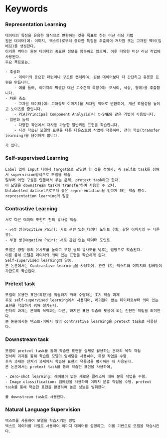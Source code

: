 # Keywords

### Representation Learning
<aside>
    
    데이터의 특징을 유용한 형식으로 변환하는 것을 목표로 하는 머신 러닝 기법
    원본 데이터(예: 이미지, 텍스트)로부터 중요한 특징을 추출하여 저차원 또는 고차원 벡터(임베딩)를 생성한다.
    이러한 벡터는 원본 데이터의 중요한 정보를 함축하고 있으며, 이후 다양한 머신 러닝 작업에 사용된다.
    주요 목표로는,
    
    - 추상화
        - 데이터의 중요한 패턴이나 구조를 캡처하여, 원본 데이터보다 더 간단하고 유용한 표현을 만듭니다.
        - 예를 들어, 이미지의 픽셀값 대신 고수준의 특징(예: 모서리, 색상, 형태)을 추출합니다.
    - 차원 축소
        - 고차원 데이터(예: 고해상도 이미지)를 저차원 벡터로 변환하여, 계산 효율성을 높이고 노이즈를 줄입니다.
        - PCA(Principal Component Analysis)나 t-SNE와 같은 기법이 사용됩니다.
    - 일반화 능력
        - 다양한 작업에서 재사용 가능한 일반화된 표현을 학습합니다.
        - 사전 학습된 모델의 표현을 다른 다운스트림 작업에 적용하여, 전이 학습(transfer learning)을 용이하게 합니다.
    
    가 있다.
    
</aside>

### Self-supervised Learning
<aside>
    
    Label 없이 input 내에서 target으로 쓰일만 한 것을 정해서, 즉 self로 task를 정해서 supervision방식으로 모델을 학습
    일부러 어떤 구실을 만들어서 푸는 문제, pretext task라고 한다.    
    이 모델을 downstream task에 transfer하여 사용할 수 있다.    
    Unlabelled dataset으로부터 좋은 representation을 얻고자 하는 학습 방식.    
    representation learning의 일종.
    
</aside>

### Contrastive Learning
<aside>
    
    서로 다른 데이터 포인트 간의 유사성 학습
    
    - 긍정 쌍(Positive Pair): 서로 관련 있는 데이터 포인트 (예: 같은 이미지의 두 다른 뷰).
    - 부정 쌍(Negative Pair): 서로 관련 없는 데이터 포인트.
    
    모델은 긍정 쌍의 유사도를 높이고 부정 쌍의 유사도를 낮추는 방향으로 학습된다. 
    이를 통해 모델은 데이터의 의미 있는 표현을 학습하게 된다.    
    Self-supervised learning의 일종.    
    본 논문에서는 Contrastive learning을 사용하여, 관련 있는 텍스트와 이미지의 임베딩이 가깝도록 학습된다.
    
</aside>

### Pretext task
<aside>
    
    모델이 유용한 표현(특징)을 학습하기 위해 수행하는 초기 학습 과제
    주로 self-supervised learning에서 사용되며, 레이블이 없는 데이터로부터 의미 있는 표현을 학습하기 위해 설계된다. 
    전처리 과제는 본래의 목적과는 다른, 하지만 표현 학습에 도움이 되는 간단한 작업을 의미한다.    
    본 논문에서는 텍스트-이미지 쌍의 contrastive learning을 pretext task로 사용한다.

</aside>

### Downstream task
<aside>
    
    모델이 pretext task를 통해 학습한 표현을 실제로 활용하는 본래의 목적 작업    
    전처리 과제를 통해 학습된 모델의 임베딩을 사용하여, 특정 작업을 수행
    후속 과제는 전처리 과제에서 학습된 표현의 유용성을 평가하는 데 사용된다.
    본 논문에서는 pretext task를 통해 학습한 표현을 사용하여, 
    
    - Zero-shot learning: 레이블이 없는 새로운 클래스에 대해 분류 작업을 수행.
    - Image classification: 임베딩을 사용하여 이미지 분류 작업을 수행. pretext task를 통해 학습한 표현을 활용하여 높은 성능을 발휘한다.
    
    를 downstream task로 사용한다.
    
</aside>

### Natural Language Supervision
<aside>
    
    텍스트를 사용하여 모델을 학습시키는 방법
    텍스트 데이터를 라벨로 사용하여 이미지 데이터를 설명하고, 이를 기반으로 모델을 학습시킨다.

</aside>
